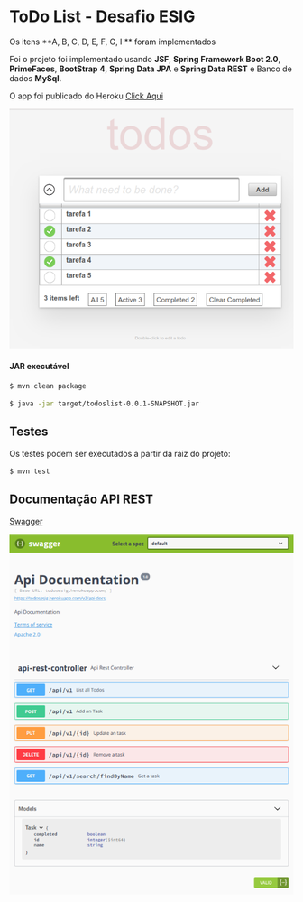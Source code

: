 #  ToDo List - Desafio ESIG 

Os itens **A, B, C, D, E, F, G, I ** foram implementados

Foi o projeto foi implementado usando **JSF**, **Spring Framework Boot 2.0**, **PrimeFaces**, **BootStrap 4**, **Spring Data JPA** e **Spring Data REST** e Banco de dados **MySql**.

O app foi publicado do Heroku [Click Aqui](https://todosesig.herokuapp.com)


![](todos.png)


#### JAR executável 


```bash
$ mvn clean package
``` 

```bash
$ java -jar target/todoslist-0.0.1-SNAPSHOT.jar
```


## Testes

Os testes podem ser executados a partir da raiz do projeto:

```bash
$ mvn test
```

## Documentação API REST

[Swagger](https://todosesig.herokuapp.com/swagger-ui.html#/api-rest-controller)

![](todos-swagger.png)



